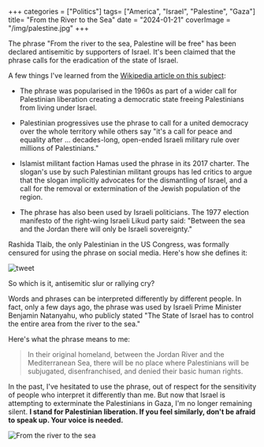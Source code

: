 +++
categories = ["Politics"]
tags= ["America", "Israel", "Palestine", "Gaza"]
title= "From the River to the Sea"
date = "2024-01-21"
coverImage = "/img/palestine.jpg"
+++

The phrase "From the river to the sea, Palestine will be free" has been declared antisemitic by supporters of Israel. It's been claimed that the phrase calls for the eradication of the state of Israel. 

<!--more-->  

A few things I've learned from the <a target="_blank" href="https://en.wikipedia.org/wiki/From_the_river_to_the_sea">Wikipedia article on this subject</a>:

- The phrase was popularised in the 1960s as part of a wider call for Palestinian liberation creating a democratic state freeing Palestinians from living under Israel.

- Palestinian progressives use the phrase to call for a united democracy over the whole territory while others say "it's a call for peace and equality after ... decades-long, open-ended Israeli military rule over millions of Palestinians."

- Islamist militant faction Hamas used the phrase in its 2017 charter. The slogan's use by such Palestinian militant groups has led critics to argue that the slogan implicitly advocates for the dismantling of Israel, and a call for the removal or extermination of the Jewish population of the region.

- The phrase has also been used by Israeli politicians. The 1977 election manifesto of the right-wing Israeli Likud party said: "Between the sea and the Jordan there will only be Israeli sovereignty."

Rashida Tlaib, the only Palestinian in the US Congress, was formally censured for using the phrase on social media. Here's how she defines it:

![tweet](/img/riverseatweet.png "")

So which is it, antisemitic slur or rallying cry?

Words and phrases can be interpreted differently by different people. In fact, only a few days ago, the phrase was used by Israeli Prime Minister Benjamin Natanyahu, who publicly stated "The State of Israel has to control the entire area from the river to the sea."

Here's what the phrase means to me:
> In their original homeland, between the Jordan River and the Mediterranean Sea, there will be no place where Palestinians will be subjugated, disenfranchised, and denied their basic human rights.

In the past, I've hesitated to use the phrase, out of respect for the sensitivity of people who interpret it differently than me. But now that Israel is attempting to exterminate the Palestinians in Gaza, I'm no longer remaining silent. **I stand for Palestinian liberation. If you feel similarly, don't be afraid to speak up. Your voice is needed.**

![From the river to the sea](/img/riversea.png "")
